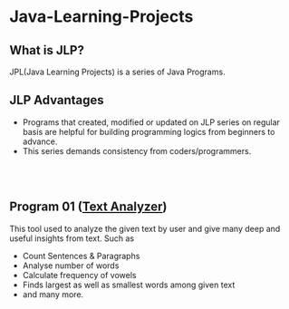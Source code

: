 # Java-Learning-Projects


## What is JLP?
JPL(Java Learning Projects) is a series of Java Programs. 

## JLP Advantages
- Programs that created, modified or updated on JLP series on regular basis are helpful for building programming logics from beginners to advance.
- This series demands consistency from coders/programmers.

<br><br>
## Program 01 (**[Text Analyzer](https://github.com/a4archit/Java-Learning-Projects/blob/main/TextAnalyser.java)**)
This tool used to analyze the given text by user and give many deep and useful insights from text. Such as
- Count Sentences & Paragraphs
- Analyse number of words
- Calculate frequency of vowels
- Finds largest as well as smallest words among given text
- and many more.
